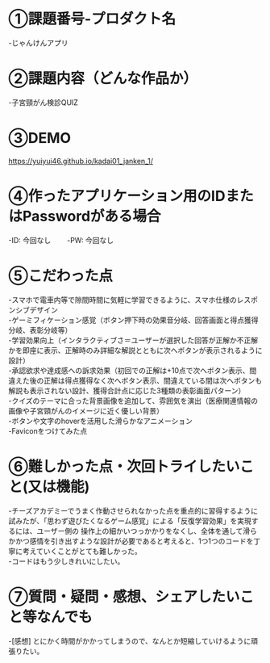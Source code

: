 # ①課題番号-プロダクト名　　
-じゃんけんアプリ　　

# ②課題内容（どんな作品か）　　
-子宮頸がん検診QUIZ　　

# ③DEMO　　
https://yuiyui46.github.io/kadai01_janken_1/

# ④作ったアプリケーション用のIDまたはPasswordがある場合　　
-ID: 今回なし　　
-PW: 今回なし　　

# ⑤こだわった点　　
-スマホで電車内等で隙間時間に気軽に学習できるように、スマホ仕様のレスポンシブデザイン<br>
-ゲーミフィケーション感覚（ボタン押下時の効果音分岐、回答画面と得点獲得分岐、表彰分岐等）<br>
-学習効果向上（インタラクティブさ＝ユーザーが選択した回答が正解か不正解かを即座に表示、正解時のみ詳細な解説とともに次へボタンが表示されるように設計）<br>
-承認欲求や達成感への訴求効果（初回での正解は+10点で次へボタン表示、間違えた後の正解は得点獲得なく次へボタン表示、間違えている間は次へボタンも解説も表示されない設計、獲得合計点に応じた3種類の表彰画面パターン）<br> 
-クイズのテーマに合った背景画像を追加して、雰囲気を演出（医療関連情報の画像や子宮頸がんのイメージに近く優しい背景）<br>
-ボタンや文字のhoverを活用した滑らかなアニメーション<br>
-Faviconをつけてみた点<br>

# ⑥難しかった点・次回トライしたいこと(又は機能)　　
-チーズアカデミーでうまく作動させられなかった点を重点的に習得するように試みたが、「思わず遊びたくなるゲーム感覚」による「反復学習効果」を実現するには、ユーザー側の 操作上の細かいつっかかりをなくし、全体を通して滑らかかつ感情を引き出すような設計が必要であると考えると、1つ1つのコードを丁寧に考えていくことがとても難しかった。 <br> 
-コードはもう少しきれいにしたい。  

# ⑦質問・疑問・感想、シェアしたいこと等なんでも  
-[感想] とにかく時間がかかってしまうので、なんとか短縮していけるように頑張りたい。  
